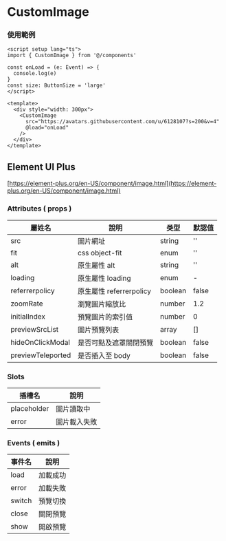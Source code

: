 # CustomImage
### 使用範例
```vue
<script setup lang="ts">
import { CustomImage } from '@/components'

const onLoad = (e: Event) => {
  console.log(e)
}
const size: ButtonSize = 'large'
</script>

<template>
  <div style="width: 300px">
    <CustomImage
      src="https://avatars.githubusercontent.com/u/6128107?s=200&v=4"
      @load="onLoad"
    />
  </div>
</template>
```
## Element UI Plus
[https://element-plus.org/en-US/component/image.html](https://element-plus.org/en-US/component/image.html)

### Attributes ( props )
| 屬姓名            | 說明                    | 类型    | 默認值     |
| ----------------- | ---------------------- | ------- | --------- |
| src               | 圖片網址                | string  | ''        |
| fit               | css object-fit         | enum    | ''        |
| alt               | 原生屬性 alt            | string  | ''        |
| loading           | 原生屬性 loading        | enum    | -         |
| referrerpolicy    | 原生屬性 referrerpolicy | boolean | false     |
| zoomRate          | 瀏覽圖片縮放比           | number  | 1.2      |
| initialIndex      | 預覽圖片的索引值         | number  | 0        |
| previewSrcList    | 圖片預覽列表            | array   | []       |
| hideOnClickModal  | 是否可點及遮罩關閉預覽   | boolean | false     |
| previewTeleported | 是否插入至 body         | boolean | false     |

### Slots
| 插槽名       | 說明          |
| ----------- | ------------- |
| placeholder | 圖片讀取中     |
| error       | 圖片載入失敗   |

### Events ( emits )
| 事件名     | 說明         |
| --------- | ------------ |
| load      | 加載成功      |
| error     | 加載失敗      |
| switch    | 預覽切換      |
| close     | 關閉預覽      |
| show      | 開啟預覽      |
